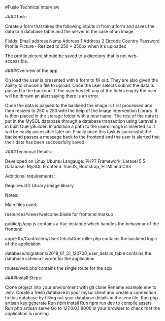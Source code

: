 #Fusio Technical Interview

####Task:

Create a form that takes the following inputs in from a form and saves the data to a database table and the server in the case of an image.

Fields:
Email address
Name
Address 1
Address 2
Eircode
Country
Password
Profile Picture - Resized to 250 * 250px when it's uploaded

The profile picture should be saved to a directory that is not web-accessible.


####Overview of the app:

On load the user is presented   with a form   to fill out. They are   also given the ability to choose a file to upload. Once the user selects submit the data is passed to the backend. If the user has left any of the fields empty the user will be thrown an alert saying there is an error.

Once the data is passed to the backend the image is first processed and then resized to 250 x 250 with the help of the Image Intervention Library. It is then placed in the storage folder with a new name. The rest of the data is put in the MySQL database through a database transaction using Laravel`s in built QueryBuilder. In addition  a path to the users image is inserted so it will be easily accessible later on.
Finally once this task is successful the backend passes a message back to the frontend and the user is alerted that their data has been successfully saved.





####Technical Details:


Developed on Linux Ubuntu
Langauge: PHP7
Framework: Laravel 5.5
Database: MySQL
Frontend: VueJS, Bootstrap, HTMl and CSS

Additional requirements:

Requires GD Library image library

Notes:

Main files used:

resources/views/welcome.blade for frontend markup

public/js/app.js contains a Vue instance which handles the behaviour of the frontend


app/Http/Controllers/UserDetailsController.php contains the backend logic of the application

database/migrations/2018_01_31_120700_user_details_table contains the database schema I wrote for the application

routes/web.php contains the single route for the app



####Install Steps:


Clone project into your environment with git clone
Rename example.env to .env.
Create a fresh database in your mysql client and create a connection to this database by filling out your database details in the .env file.
Run php artisan key:generate
Run npm install
Run npm run dev to compile assets
Run php artisan serve
Go to 127.0.0.1:8000 in your browser to check that the application is running
















